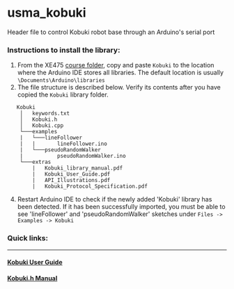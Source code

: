 # usma_kobuki
Header file to control Kobuki robot base through an Arduino's serial port

### Instructions to install the library:
1. From the XE475 [course folder](\\usmasvddeecs\EECS\Cadet\Courses\XE475\Lab4), copy and paste `Kobuki` to the location where the Arduino IDE stores all libraries. The default location is usually `\Documents\Arduino\libraries`
2. The file structure is described below. Verify its contents after you have copied the `Kobuki` library folder.
```
   Kobuki
    │   keywords.txt
    │   Kobuki.h
    │   Kobuki.cpp
    └───examples
    |   └───lineFollower
    |   |       lineFollower.ino
    |   └───pseudoRandomWalker
    |           pseudoRandomWalker.ino 
    └───extras
        |   Kobuki_library_manual.pdf
        |   Kobuki_User_Guide.pdf
        |   API_Illustrations.pdf
        |   Kobuki_Protocol_Specification.pdf
```
4. Restart Arduino IDE to check if the newly added 'Kobuki' library has been detected. If it has been successfully imported, you must be able to see 'lineFollower' and 'pseudoRandomWalker' sketches under `Files -> Examples -> Kobuki`


### Quick links:
------------------------------------------------------------------------------
#### [Kobuki User Guide](https://github.com/westpoint-robotics/usma_kobuki/blob/master/Kobuki%20-%20User%20Guide.pdf)
#### [Kobuki.h Manual](https://github.com/westpoint-robotics/usma_kobuki/blob/master/Kobuki%20library%20manual.pdf)
